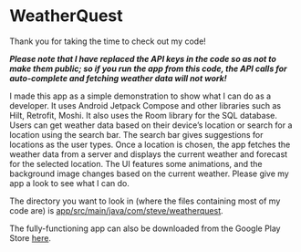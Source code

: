 # WeatherQuest

Thank you for taking the time to check out my code!

***Please note that I have replaced the API keys in the code so as not to make them public; so if you run the app from this code, the API calls for auto-complete and fetching weather data will not work!***


I made this app as a simple demonstration to show what I can do as a developer. 
It uses Android Jetpack Compose and other libraries such as Hilt, Retrofit, Moshi.
It also uses the Room library for the SQL database.
Users can get weather data based on their device’s location or search for a location using the search bar. 
The search bar gives suggestions for locations as the user types. 
Once a location is chosen, the app fetches the weather data from a server and displays the current weather and forecast for the selected location. 
The UI features some animations, and the background image changes based on the current weather. 
Please give my app a look to see what I can do. 

The directory you want to look in (where the files containing most of my code are) is [app/src/main/java/com/steve/weatherquest](app/src/main/java/com/steve/weatherquest).

 The fully-functioning app can also be downloaded from the Google Play Store [here](https://play.google.com/store/apps/details?id=com.steve.weatherquest).
